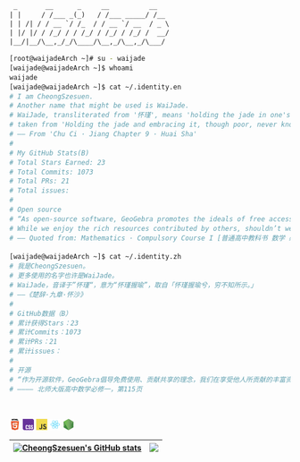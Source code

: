 ```
 _       __      _     __          __   
| |     / /___ _(_)   / /___ _____/ /__ 
| | /| / / __ `/ /_  / / __ `/ __  / _ \
| |/ |/ / /_/ / / /_/ / /_/ / /_/ /  __/
|__/|__/\__,_/_/\____/\__,_/\__,_/\___/                                                                 
```
```bash
[root@waijadeArch ~]# su - waijade
[waijade@waijadeArch ~]$ whoami
waijade
[waijade@waijadeArch ~]$ cat ~/.identity.en
# I am CheongSzesuen.
# Another name that might be used is WaiJade.
# WaiJade, transliterated from '怀瑾', means 'holding the jade in one's embrace',
# taken from 'Holding the jade and embracing it, though poor, never knowing what to show.'
# —— From 'Chu Ci · Jiang Chapter 9 · Huai Sha'
#
# My GitHub Stats(B)
# Total Stars Earned: 23
# Total Commits: 1073
# Total PRs: 21
# Total issues:
#
# Open source
# “As open-source software, GeoGebra promotes the ideals of free access and shared contribution.
# While we enjoy the rich resources contributed by others, shouldn’t we also aspire to give something back?”
# —— Quoted from: Mathematics · Compulsory Course I [普通高中教科书 数学 必修第一册]. Beijing Normal University Press.

[waijade@waijadeArch ~]$ cat ~/.identity.zh
# 我是CheongSzesuen。
# 更多使用的名字也许是WaiJade。
# WaiJade，音译于”怀瑾“，意为“怀瑾握瑜”，取自「怀瑾握瑜兮，穷不知所示。」
# ——《楚辞·九章·怀沙》
#
# GitHub数据（B）
# 累计获得Stars：23
# 累计Commits：1073
# 累计PRs：21
# 累计issues：
#
# 开源
# “作为开源软件，GeoGebra倡导免费使用、贡献共享的理念，我们在享受他人所贡献的丰富资源的同时，是不是也期待着能有所贡献呢？”
# ———— 北师大版高中数学必修一，第115页
```

<br />

<code><img height="20" alt="html" src="https://raw.githubusercontent.com/github/explore/main/topics/html/html.png"></code>
<code><img height="20" alt="css" src="https://raw.githubusercontent.com/github/explore/main/topics/css/css.png"></code>
<code><img height="20" alt="javascript" src="https://raw.githubusercontent.com/github/explore/main/topics/javascript/javascript.png"></code>
<code><img height="20" alt="react" src="https://raw.githubusercontent.com/github/explore/main/topics/react/react.png"></code>
<code><img height="20" alt="nodejs" src="https://raw.githubusercontent.com/github/explore/main/topics/nodejs/nodejs.png"></code>

| <a href="https://github.com/CheongSzesuen/github-readme-stats"><img align="center" src="https://github-stats.waijade.cn/api?username=CheongSzesuen&show_icons=true&include_all_commits=true&theme=buefy&hide_border=true" alt="CheongSzesuen's GitHub stats" /></a> | <a href="https://github.com/CheongSzesuen/github-readme-stats"><img align="center" src="https://github-stats.waijade.cn/api/top-langs/?username=CheongSzesuen&layout=compact&theme=buefy&hide_border=true" /></a> |
| ------------- | ------------- |


